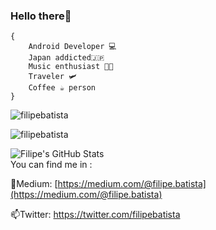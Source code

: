 ### Hello  there👋

    {
        Android Developer 💻 
        Japan addicted🇯🇵
        Music enthusiast 🎵🎶
        Traveler 🛩
        Coffee ☕ person    
    }
    
<p><img align="center" src="https://github-readme-stats.vercel.app/api?username=filipebatista&show_icons=true&locale=en&include_all_commits=true&count_private=true&line_height=30" alt="filipebatista" /></p>
<p><img align="center" src="https://github-profile-trophy.vercel.app/?username=filipebatista" alt="filipebatista" /></p>

![Filipe's GitHub Stats](https://github-readme-stats.vercel.app/api?username=filipebatista&show_icons=true&theme=radical)    
You can find me in : 

📰Medium: [https://medium.com/@filipe.batista](https://medium.com/@filipe.batista) 

📫Twitter: https://twitter.com/filipebatista

